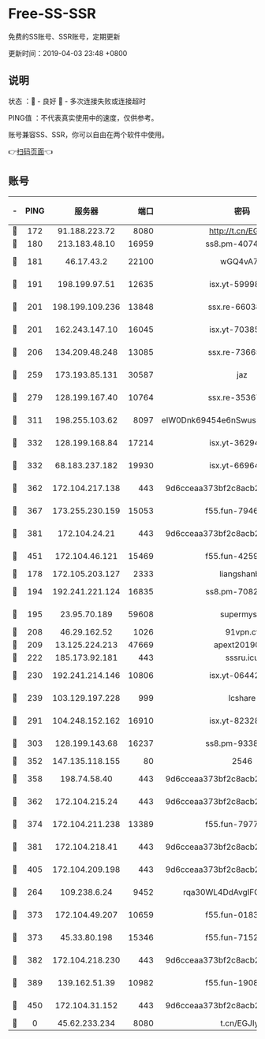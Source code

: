 # Free-SS-SSR

免费的SS账号、SSR账号，定期更新

更新时间：2019-04-03 23:48 +0800

## 说明

状态     ：🙂 - 良好 🙁 - 多次连接失败或连接超时

PING值   ：不代表真实使用中的速度，仅供参考。

账号兼容SS、SSR，你可以自由在两个软件中使用。

👉[扫码页面](https://liesauer.github.io/Free-SS-SSR/)👈

## 账号

|-|PING|服务器|端口|密码|加密方式|区域|
|:----:|:----:|:-----:|-----:|:----:|:----:|:----:|
|🙂|172|91.188.223.72|8080|http://t.cn/EGJIyrl|rc4-md5|RU|
|🙂|180|213.183.48.10|16959|ss8.pm-40746031|rc4-md5|RU|
|🙂|181|46.17.43.2|22100|wGQ4vA7D|aes-256-gcm|RU|
|🙂|191|198.199.97.51|12635|isx.yt-59998188|aes-256-cfb|US|
|🙂|201|198.199.109.236|13848|ssx.re-66038086|aes-256-cfb|US|
|🙂|201|162.243.147.10|16045|isx.yt-70385499|aes-256-cfb|US|
|🙂|206|134.209.48.248|13085|ssx.re-73665624|aes-256-cfb|US|
|🙂|259|173.193.85.131|30587|jaz|aes-256-cfb|US|
|🙂|279|128.199.167.40|10764|ssx.re-35367150|aes-256-cfb|SG|
|🙂|311|198.255.103.62|8097|eIW0Dnk69454e6nSwuspv9DmS201tQ0D|aes-256-cfb|US|
|🙂|332|128.199.168.84|17214|isx.yt-36294040|aes-256-cfb|SG|
|🙂|332|68.183.237.182|19930|isx.yt-66964025|aes-256-cfb|SG|
|🙂|362|172.104.217.138|443|9d6cceaa373bf2c8acb22e60b6a58be6|aes-256-cfb|US|
|🙂|367|173.255.230.159|15053|f55.fun-79461545|aes-256-cfb|US|
|🙂|381|172.104.24.21|443|9d6cceaa373bf2c8acb22e60b6a58be6|aes-256-cfb|US|
|🙂|451|172.104.46.121|15469|f55.fun-42596050|aes-256-cfb|SG|
|🙂|178|172.105.203.127|2333|liangshanbo|chacha20|JP|
|🙂|194|192.241.221.124|16835|ss8.pm-70821734|aes-256-cfb|US|
|🙂|195|23.95.70.189|59608|supermyssr|chacha20-ietf|US|
|🙂|208|46.29.162.52|1026|91vpn.cf|rc4-md5|RU|
|🙂|209|13.125.224.213|47669|apext2019001|chacha20|KR|
|🙂|222|185.173.92.181|443|sssru.icu|rc4-md5|RU|
|🙂|230|192.241.214.146|10806|isx.yt-06442485|aes-256-cfb|US|
|🙂|239|103.129.197.228|999|lcshare|aes-256-cfb|US|
|🙂|291|104.248.152.162|16910|isx.yt-82328439|aes-256-cfb|SG|
|🙂|303|128.199.143.68|16237|ss8.pm-93382956|aes-256-cfb|SG|
|🙂|352|147.135.118.155|80|2546|chacha20|US|
|🙂|358|198.74.58.40|443|9d6cceaa373bf2c8acb22e60b6a58be6|aes-256-cfb|US|
|🙂|362|172.104.215.24|443|9d6cceaa373bf2c8acb22e60b6a58be6|aes-256-cfb|US|
|🙂|374|172.104.211.238|13389|f55.fun-79775139|aes-256-cfb|US|
|🙂|381|172.104.218.41|443|9d6cceaa373bf2c8acb22e60b6a58be6|aes-256-cfb|US|
|🙂|405|172.104.209.198|443|9d6cceaa373bf2c8acb22e60b6a58be6|aes-256-cfb|US|
|🙁|264|109.238.6.24|9452|rqa30WL4DdAvgIFG6Fs3znzTa|aes-256-cfb|FR|
|🙁|373|172.104.49.207|10659|f55.fun-01831291|aes-256-cfb|SG|
|🙁|373|45.33.80.198|15346|f55.fun-71521977|aes-256-cfb|US|
|🙁|382|172.104.218.230|443|9d6cceaa373bf2c8acb22e60b6a58be6|aes-256-cfb|US|
|🙁|389|139.162.51.39|10982|f55.fun-19086456|aes-256-cfb|SG|
|🙁|450|172.104.31.152|443|9d6cceaa373bf2c8acb22e60b6a58be6|aes-256-cfb|US|
|🙁|0|45.62.233.234|8080|t.cn/EGJIyrl|rc4-md5|CA|
